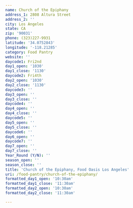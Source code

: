 ```yaml
---
name: Church of the Epiphany
address_1: 2808 Altura Street
address_2: ''
city: Los Angeles
state: CA
zip: '90031'
phone: (323)227-9931
latitude: '34.0752843'
longitude: '-118.21285'
category: Food Pantry
website: ''
daycode1: Fri2nd
day1_open: '1030'
day1_close: '1130'
daycode2: Fri4th
day2_open: '1030'
day2_close: '1130'
daycode3: ''
day3_open: ''
day3_close: ''
daycode4: ''
day4_open: ''
day4_close: ''
daycode5: ''
day5_open: ''
day5_close: ''
daycode6: ''
day6_open: ''
daycode7: ''
day7_open: ''
day7_close: ''
Year_Round (Y/N): ''
season_open: ''
season_close: ''
title: 'Church of the Epiphany, Food Oasis Los Angeles'
uri: /food-pantry/church-of-the-epiphany/
formatted_day1_open: '10:30am'
formatted_day1_close: '11:30am'
formatted_day2_open: '10:30am'
formatted_day2_close: '11:30am'

---
```

